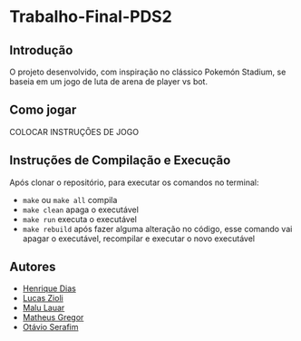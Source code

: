 # Trabalho-Final-PDS2

## Introdução
O projeto desenvolvido, com inspiração no clássico Pokemón Stadium, se baseia em um jogo de luta de arena de player vs bot. 

## Como jogar
COLOCAR INSTRUÇÕES DE JOGO

## Instruções de Compilação e Execução
Após clonar o repositório, para executar os comandos no terminal:
- `make` ou `make all` compila 
- `make clean` apaga o executável
- `make run` executa o executável
- `make rebuild` após fazer alguma alteração no código, esse comando vai apagar o executável, recompilar
e executar o novo executável

## Autores
- [Henrique Dias](https://github.com/Henrique-Dias15)
- [Lucas Zioli](https://github.com/Lucaszioli)
- [Malu Lauar](https://github.com/lauar-m)
- [Matheus Gregor](https://github.com/nuvemnm)
- [Otávio Serafim](https://github.com/OtavioSerafim)
